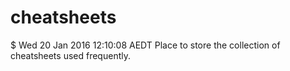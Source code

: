 # cheatsheets
$ Wed 20 Jan 2016 12:10:08 AEDT
Place to store the collection of
cheatsheets used frequently.
